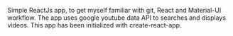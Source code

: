 Simple ReactJs app, to get myself familiar with git, React and Material-UI workflow.
The app uses google youtube data API to searches and displays videos.
This app has been initialized with create-react-app. 
